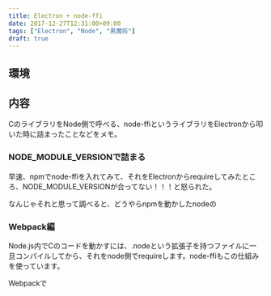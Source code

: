 ```yaml
---
title: Electron + node-ffi
date: 2017-12-27T12:31:00+09:00
tags: ["Electron", "Node", "黒魔術"]
draft: true
---
```



## 環境


## 内容
CのライブラリをNode側で呼べる、node-ffiというライブラリをElectronから叩いた時に詰まったことなどをメモ。

### NODE_MODULE_VERSIONで詰まる

早速、npmでnode-ffiを入れてみて、それをElectronからrequireしてみたところ、NODE_MODULE_VERSIONが合ってない！！！と怒られた。

なんじゃそれと思って調べると、どうやらnpmを動かしたnodeの

### Webpack編

Node.js内でCのコードを動かすには、.nodeという拡張子を持つファイルに一旦コンパイルしてから、それをnode側でrequireします。node-ffiもこの仕組みを使っています。

Webpackで
